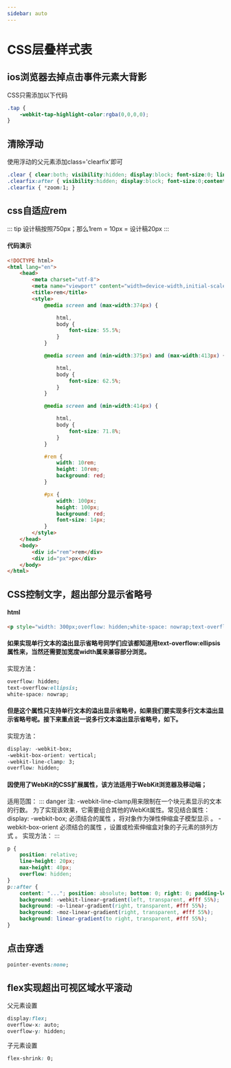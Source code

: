 ```yaml
---
sidebar: auto
---
```

# CSS层叠样式表
## ios浏览器去掉点击事件元素大背影
CSS只需添加以下代码
``` css
.tap {
    -webkit-tap-highlight-color:rgba(0,0,0,0);
}
```


## 清除浮动
使用浮动的父元素添加class='clearfix'即可
``` css
.clear { clear:both; visibility:hidden; display:block; font-size:0; line-height:0; }
.clearfix:after { visibility:hidden; display:block; font-size:0;content:" "; clear:both; height:0; }
.clearfix { *zoom:1; }
```

## css自适应rem
::: tip
设计稿按照750px；那么1rem = 10px = 设计稿20px
:::
#### 代码演示
``` html
<!DOCTYPE html>
<html lang="en">
	<head>
		<meta charset="utf-8">
		<meta name="viewport" content="width=device-width,initial-scale=1.0">
		<title>rem</title>
		<style>
			@media screen and (max-width:374px) {

				html,
				body {
					font-size: 55.5%;
				}
			}

			@media screen and (min-width:375px) and (max-width:413px) {

				html,
				body {
					font-size: 62.5%;
				}
			}

			@media screen and (min-width:414px) {

				html,
				body {
					font-size: 71.8%;
				}
			}

			#rem {
				width: 10rem;
				height: 10rem;
				background: red;
			}

			#px {
				width: 100px;
				height: 100px;
				background: red;
				font-size: 14px;
			}
		</style>
	</head>
	<body>
		<div id="rem">rem</div>
		<div id="px">px</div>
	</body>
</html>
```
## CSS控制文字，超出部分显示省略号
#### html
``` html
<p style="width: 300px;overflow: hidden;white-space: nowrap;text-overflow: ellipsis;">
```
#### 如果实现单行文本的溢出显示省略号同学们应该都知道用text-overflow:ellipsis属性来，当然还需要加宽度width属来兼容部分浏览。
实现方法：
``` css
overflow: hidden;
text-overflow:ellipsis;
white-space: nowrap;
```
#### 但是这个属性只支持单行文本的溢出显示省略号，如果我们要实现多行文本溢出显示省略号呢。接下来重点说一说多行文本溢出显示省略号，如下。
实现方法：
``` css
display: -webkit-box;
-webkit-box-orient: vertical;
-webkit-line-clamp: 3;
overflow: hidden;
```
#### 因使用了WebKit的CSS扩展属性，该方法适用于WebKit浏览器及移动端；
适用范围：
::: danger 注:
-webkit-line-clamp用来限制在一个块元素显示的文本的行数。 为了实现该效果，它需要组合其他的WebKit属性。常见结合属性：
display: -webkit-box; 必须结合的属性 ，将对象作为弹性伸缩盒子模型显示 。
-webkit-box-orient 必须结合的属性 ，设置或检索伸缩盒对象的子元素的排列方式 。
实现方法：
:::
``` css
p { 
	position: relative; 
	line-height: 20px; 
	max-height: 40px;
	overflow: hidden; 
}
p::after {
	content: "..."; position: absolute; bottom: 0; right: 0; padding-left: 40px;
	background: -webkit-linear-gradient(left, transparent, #fff 55%);
	background: -o-linear-gradient(right, transparent, #fff 55%);
	background: -moz-linear-gradient(right, transparent, #fff 55%);
	background: linear-gradient(to right, transparent, #fff 55%);
}
```

## 点击穿透
```css
pointer-events:none;
``` 

## flex实现超出可视区域水平滚动
父元素设置
```css
display:flex;
overflow-x: auto;
overflow-y: hidden;
```
子元素设置
```css
flex-shrink: 0;
```